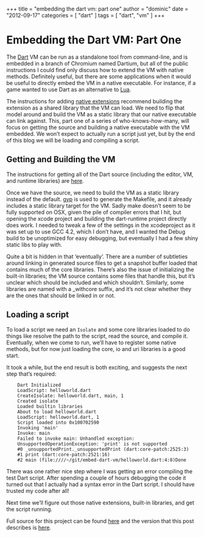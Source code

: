 +++
title = "embedding the dart vm: part one"
author = "dominic"
date = "2012-09-17"
categories = [
  "dart"
]
tags = [
  "dart",
  "vm"
]
+++

# Embedding the Dart VM: Part One

The [Dart](http://dartlang.org/) VM can be run as a standalone tool from
command-line, and is embedded in a branch of Chromium named Dartium, but all of
the public instructions I could find only discuss how to extend the VM with
native methods. Definitely useful, but there are some applications when it would
be useful to directly embed the VM in a native executable. For instance, if a
game wanted to use Dart as an alternative to [Lua](http://www.lua.org/).

The instructions for adding [native extensions](http://www.dartlang.org/articles/native-extensions-for-standalone-dart-vm/)
recommend building the extension as a shared library that the VM can load. We
need to flip that model around and build the VM as a static library that our
native executable can link against. This, part one of a series of
who-knows-how-many, will focus on getting the source and building a native
executable with the VM embedded. We won’t expect to actually run a script just
yet, but by the end of this blog we will be loading and compiling a script.

## Getting and Building the VM

The instructions for getting all of the Dart source (including the editor, VM,
and runtime libraries) are
[here](https://code.google.com/p/dart/wiki/GettingTheSource).

Once we have the source, we need to build the VM as a static library instead of
the default. [gyp](http://code.google.com/p/gyp/) is used to generate the
Makefile, and it already includes a static library target for the VM. Sadly make
doesn’t seem to be fully supported on OSX, given the pile of compiler errors
that I hit, but opening the xcode project and building the dart-runtime project
directly does work. I needed to tweak a few of the settings in the xcodeproject
as it was set up to use GCC 4.2, which I don’t have, and I wanted the Debug
build to be unoptimized for easy debugging, but eventually I had a few shiny
static libs to play with.

Quite a bit is hidden in that ‘eventually’. There are a number of subtleties
around linking in generated source files to get a snapshot buffer loaded that
contains much of the core libraries. There’s also the issue of initializing the
built-in libraries; the VM source contains some files that handle this, but it’s
unclear which should be included and which shouldn’t. Similarly, some libraries
are named with a \_withcore suffix, and it’s not clear whether they are the ones
that should be linked in or not.

## Loading a script

To load a script we need an `Isolate` and some core libraries loaded to do
things like resolve the path to the script, read the source, and compile it.
Eventually, when we come to run, we’ll have to register some native methods, but
for now just loading the core, io and uri libraries is a good start.

It took a while, but the end result is both exciting, and suggests the next step
that’s required:

```
    Dart Initialized
    LoadScript: helloworld.dart
    CreateIsolate: helloworld.dart, main, 1
    Created isolate
    Loaded builtin libraries
    About to load helloworld.dart
    LoadScript: helloworld.dart, 1
    Script loaded into 0x100702590
    Invoking 'main'
    Invoke: main
    Failed to invoke main: Unhandled exception:
    UnsupportedOperationException: 'print' is not supported
    #0 _unsupportedPrint._unsupportedPrint (dart:core-patch:2525:3)
    #1 print (dart:core-patch:2521:16)
    #2 main (file:////~/git/embed-dart-vm/helloworld.dart:4:8)Done
```

There was one rather nice step where I was getting an error compiling the test
Dart script. After spending a couple of hours debugging the code it turned out
that I actually had a syntax error in the Dart script. I should have trusted my
code after all!

Next time we’ll figure out those native extensions, built-in libraries, and get
the script running.

Full source for this project can be found
[here](https://github.com/google/embed-dart-vm "embed-dart-vm project on github")
and the version that this post describes is
[here](https://github.com/google/embed-dart-vm/tree/ad0adb00af510482982123bafc61018f4805b75c "embed-dart-vm project on github: compiling but not running").

